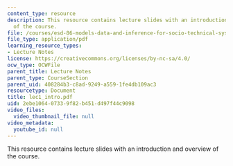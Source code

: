 ```yaml
---
content_type: resource
description: This resource contains lecture slides with an introduction and overview
  of the course.
file: /courses/esd-86-models-data-and-inference-for-socio-technical-systems-spring-2007/2ebe106407339f82b451d497f44c9098_lec1_intro.pdf
file_type: application/pdf
learning_resource_types:
- Lecture Notes
license: https://creativecommons.org/licenses/by-nc-sa/4.0/
ocw_type: OCWFile
parent_title: Lecture Notes
parent_type: CourseSection
parent_uid: 408284b3-c8ad-9249-a559-1fe4db109ac3
resourcetype: Document
title: lec1_intro.pdf
uid: 2ebe1064-0733-9f82-b451-d497f44c9098
video_files:
  video_thumbnail_file: null
video_metadata:
  youtube_id: null
---
```

This resource contains lecture slides with an introduction and overview of the course.